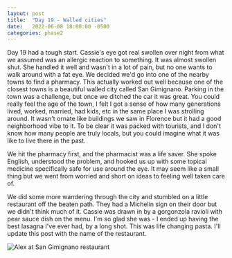 ```yaml
---
layout: post
title:  "Day 19 - Walled cities"
date:   2022-06-08 18:00:00 -0500
categories: phase2
---
```


Day 19 had a tough start. Cassie's eye got real swollen over night from what we assumed was an allergic reaction to something. It was almost swollen shut. She handled it well
and wasn't in a lot of pain, but no one wants to walk around with a fat eye. We decided we'd go into one of the nearby towns to find a pharmacy. This actually worked out well
because one of the closest towns is a beautiful walled city called San Gimignano. Parking in the town was a challenge, but once we ditched the car it was great. You could really
feel the age of the town, I felt I got a sense of how many generations lived, worked, married, had kids, etc in the same place I was strolling around. It wasn't ornate like buildings
we saw in Florence but it had a good neighborhood vibe to it. To be clear it was packed with tourists, and I don't know how many people are truly locals, but you could imagine what it
was like to live there in the past.

We hit the pharmacy first, and the pharmacist was a life saver. She spoke English, understood the problem, and hooked us up with some topical medicine specifically safe for use around
the eye. It may seem like a small thing but we went from worried and short on ideas to feeling well taken care of.

We did some more wandering through the city and stumbled on a little restaurant off the beaten path. They had a Michelin sign on their door but we didn't think much of it. Cassie
was drawn in by a gorgonzola ravioli with pear sauce dish on the menu. I'm so glad she was - I ended up having the best lasagna I've ever had, by a long shot. This was life changing
pasta. I'll update this post with the name of the restaurant.

![Alex at San Gimignano restaurant]({{site.baseurl}}/img/2022-06-08-alex-in-san-gimignano.jpg)

